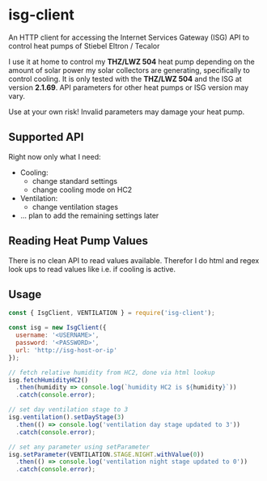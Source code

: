 # isg-client
An HTTP client for accessing the Internet Services Gateway (ISG) API to control heat pumps of Stiebel Eltron / Tecalor

I use it at home to control my __THZ/LWZ 504__ heat pump depending on the amount of solar power
my solar collectors are generating, specifically to control cooling.
It is only tested with the __THZ/LWZ 504__ and the ISG at version __2.1.69__.
API parameters for other heat pumps or ISG version may vary.

Use at your own risk! Invalid parameters may damage your heat pump.

## Supported API

Right now only what I need:

- Cooling: 
  - change standard settings
  - change cooling mode on HC2
- Ventilation:
  - change ventilation stages
- ... plan to add the remaining settings later

## Reading Heat Pump Values

There is no clean API to read values available.
Therefor I do html and regex look ups to read values like i.e. if cooling is active.

## Usage

```javascript
const { IsgClient, VENTILATION } = require('isg-client');

const isg = new IsgClient({
  username: '<USERNAME>',
  password: '<PASSWORD>',
  url: 'http://isg-host-or-ip'
});

// fetch relative humidity from HC2, done via html lookup
isg.fetchHumidityHC2()
  .then(humidity => console.log(`humidity HC2 is ${humidity}`))
  .catch(console.error);

// set day ventilation stage to 3
isg.ventilation().setDayStage(3)
  .then(() => console.log('ventilation day stage updated to 3'))
  .catch(console.error);

// set any parameter using setParameter
isg.setParameter(VENTILATION.STAGE.NIGHT.withValue(0))
  .then(() => console.log('ventilation night stage updated to 0'))
  .catch(console.error);
```
